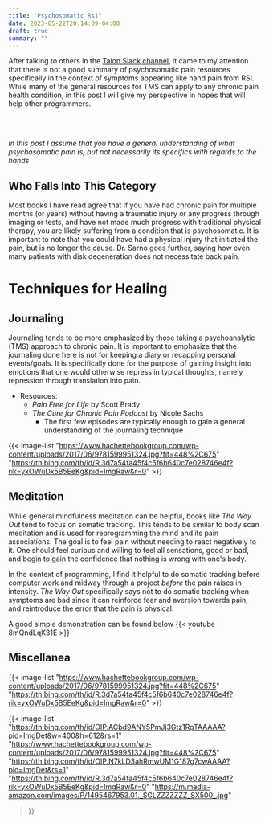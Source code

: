 ```yaml
---
title: "Psychosomatic Rsi"
date: 2023-05-22T20:14:09-04:00
draft: true
summary: ""
---
```



After talking to others in the [Talon Slack channel](https://talonvoice.com/chat), it came to my attention that there is not a good summary of psychosomatic pain resources specifically in the context of symptoms appearing like hand pain from RSI. While many of the general resources for TMS can apply to any chronic pain health condition, in this post I will give my perspective in hopes that will help other programmers.

<br>
<br>

_In this post I assume that you have a general understanding of what psychosomatic pain is, but not necessarily its specifics with regards to the hands_

## Who Falls Into This Category

Most books I have read agree that if you have had chronic pain for multiple months (or years) without having a traumatic injury or any progress through imaging or tests, and have not made much progress with traditional physical therapy, you are likely suffering from a condition that is psychosomatic. It is important to note that you could have had a physical injury that initiated the pain, but is no longer the cause. Dr. Sarno goes further, saying how even many patients with disk degeneration does not necessitate back pain.

# Techniques for Healing

## Journaling

Journaling tends to be more emphasized by those taking a psychoanalytic (TMS) approach to chronic pain. It is important to emphasize that the journaling done here is not for keeping a diary or recapping personal events/goals. It is specifically done for the purpose of gaining insight into emotions that one would otherwise repress in typical thoughts, namely repression through translation into pain.

- Resources:
  - _Pain Free for Life_ by Scott Brady
  - _The Cure for Chronic Pain Podcast_ by Nicole Sachs
    - The first few episodes are typically enough to gain a general understanding of the journaling technique

{{< image-list 
"https://www.hachettebookgroup.com/wp-content/uploads/2017/06/9781599951324.jpg?fit=448%2C675" "https://th.bing.com/th/id/R.3d7a54fa45f4c5f6b640c7e028746e4f?rik=yxOWuDx5B5EeKg&pid=ImgRaw&r=0" >}}

## Meditation

While general mindfulness meditation can be helpful, books like _The Way Out_ tend to focus on somatic tracking. This tends to be similar to body scan meditation and is used for reprogramming the mind and its pain associations. The goal is to feel pain without needing to react negatively to it. One should feel curious and willing to feel all sensations, good or bad, and begin to gain the confidence that nothing is wrong with one's body.

In the context of programming, I find it helpful to do somatic tracking before computer work and midway through a project _before_ the pain raises in intensity. _The Way Out_ specifically says not to do somatic tracking when symptoms are bad since it can reinforce fear and aversion towards pain, and reintroduce the error that the pain is physical.

A good simple demonstration can be found below
{{< youtube 8mQndLqK31E >}}

## Miscellanea


{{< image-list 
"https://www.hachettebookgroup.com/wp-content/uploads/2017/06/9781599951324.jpg?fit=448%2C675" "https://th.bing.com/th/id/R.3d7a54fa45f4c5f6b640c7e028746e4f?rik=yxOWuDx5B5EeKg&pid=ImgRaw&r=0" >}}

{{< image-list 
"https://th.bing.com/th/id/OIP.ACbd9ANY5PmJj3Gtz1RgTAAAAA?pid=ImgDet&w=400&h=612&rs=1"
"https://www.hachettebookgroup.com/wp-content/uploads/2017/06/9781599951324.jpg?fit=448%2C675"
"https://th.bing.com/th/id/OIP.N7kLD3ahRmwUM1G187g7cwAAAA?pid=ImgDet&rs=1"
"https://th.bing.com/th/id/R.3d7a54fa45f4c5f6b640c7e028746e4f?rik=yxOWuDx5B5EeKg&pid=ImgRaw&r=0"
"https://m.media-amazon.com/images/P/1495467953.01._SCLZZZZZZZ_SX500_.jpg"
>}}
